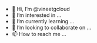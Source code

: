 - 👋 Hi, I’m @vineetgcloud
- 👀 I’m interested in ...
- 🌱 I’m currently learning ...
- 💞️ I’m looking to collaborate on ...
- 📫 How to reach me ...

<!---
vineetgcloud/vineetgcloud is a ✨ special ✨ repository because its `README.md` (this file) appears on your GitHub profile.
You can click the Preview link to take a look at your changes.
--->
